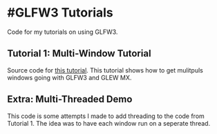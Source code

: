 #GLFW3 Tutorials
===============

Code for my tutorials on using GLFW3.

## Tutorial 1: Multi-Window Tutorial

Source code for [this tutorial](http://www.glfw.org/docs/latest/build.html). This tutorial shows how to get mulitpuls windows going with GLFW3 and GLEW MX.

## Extra: Multi-Threaded Demo

This code is some attempts I made to add threading to the code from Tutorial 1. The idea was to have each window run on a seperate thread.
